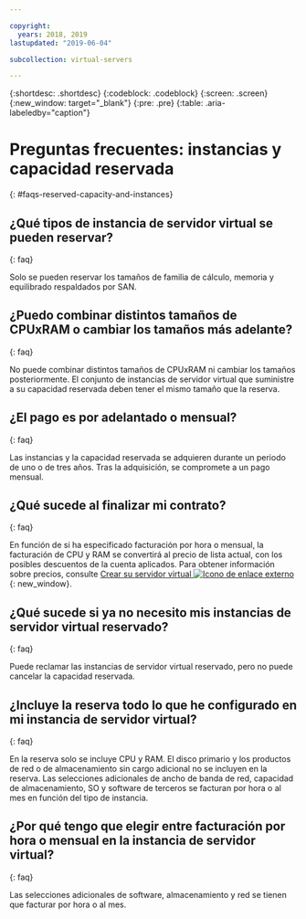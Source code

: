 ```yaml
---

copyright:
  years: 2018, 2019
lastupdated: "2019-06-04"

subcollection: virtual-servers

---
```


{:shortdesc: .shortdesc}
{:codeblock: .codeblock}
{:screen: .screen}
{:new_window: target="_blank"}
{:pre: .pre}
{:table: .aria-labeledby="caption"}

# Preguntas frecuentes: instancias y capacidad reservada
{: #faqs-reserved-capacity-and-instances}

## ¿Qué tipos de instancia de servidor virtual se pueden reservar?
{: faq}

Solo se pueden reservar los tamaños de familia de cálculo, memoria y equilibrado respaldados por SAN.

## ¿Puedo combinar distintos tamaños de CPUxRAM o cambiar los tamaños más adelante?
{: faq}

No puede combinar distintos tamaños de CPUxRAM ni cambiar los tamaños posteriormente. El conjunto de instancias de servidor virtual que suministre a su capacidad reservada deben tener el mismo tamaño que la reserva.

## ¿El pago es por adelantado o mensual?
{: faq}

Las instancias y la capacidad reservada se adquieren durante un periodo de uno o de tres años. Tras la adquisición, se compromete a un pago mensual.

## ¿Qué sucede al finalizar mi contrato?
{: faq}

En función de si ha especificado facturación por hora o mensual, la facturación de CPU y RAM se convertirá al precio de lista actual, con los posibles descuentos de la cuenta aplicados. Para obtener información sobre precios, consulte [Crear su servidor virtual ![Icono de enlace externo](../icons/launch-glyph.svg "Icono de enlace externo")](https://www.ibm.com/cloud/virtual-servers){: new_window}.

## ¿Qué sucede si ya no necesito mis instancias de servidor virtual reservado?
{: faq}

Puede reclamar las instancias de servidor virtual reservado, pero no puede cancelar la capacidad reservada.

## ¿Incluye la reserva todo lo que he configurado en mi instancia de servidor virtual?
{: faq}

En la reserva solo se incluye CPU y RAM. El disco primario y los productos de red o de almacenamiento sin cargo adicional no se incluyen en la reserva. Las selecciones adicionales de ancho de banda de red, capacidad de almacenamiento, SO y software de terceros se facturan por hora o al mes en función del tipo de instancia.

## ¿Por qué tengo que elegir entre facturación por hora o mensual en la instancia de servidor virtual?
{: faq}

Las selecciones adicionales de software, almacenamiento y red se tienen que facturar por hora o al mes.
